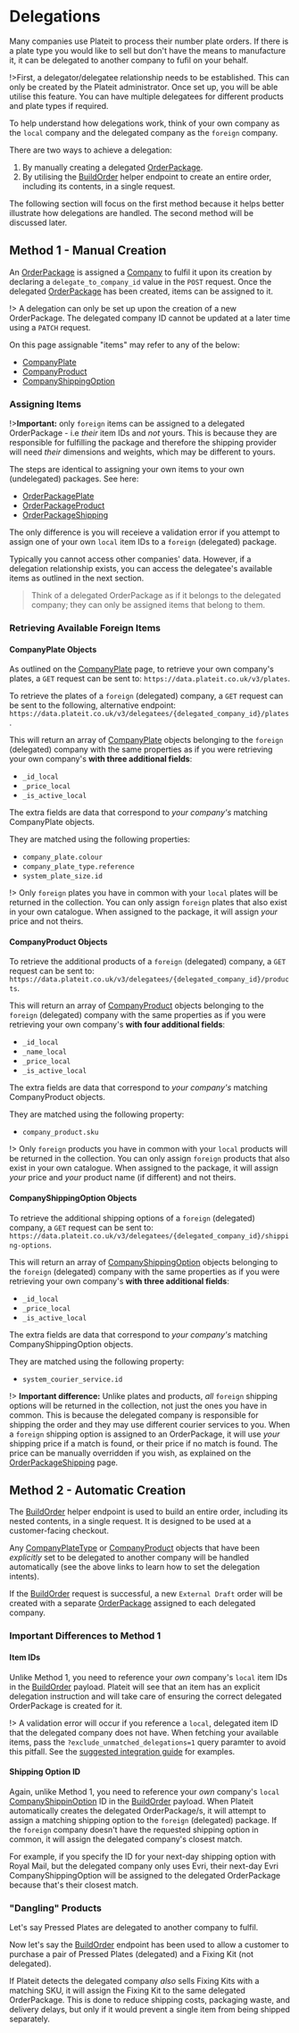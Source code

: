 # Delegations

Many companies use Plateit to process their number plate orders. If there is a plate type you would like to sell but don't have the means to manufacture it, it can be delegated to another company to fufil on your behalf.

!>First, a delegator/delegatee relationship needs to be established. This can only be created by the Plateit administrator. Once set up, you will be able utilise this feature. You can have multiple delegatees for different products and plate types if required.

To help understand how delegations work, think of your own company as the `local` company and the delegated company as the `foreign` company.

There are two ways to achieve a delegation:

1. By manually creating a delegated [OrderPackage](/objects/order-package.md).
2. By utilising the [BuildOrder](/helpers/actions/build-order.md) helper endpoint to create an entire order, including its contents, in a single request.

The following section will focus on the first method because it helps better illustrate how delegations are handled. The second method will be discussed later.

## Method 1 - Manual Creation

An [OrderPackage](/objects/order-package.md) is assigned a [Company](/objects/company.md) to fulfil it upon its creation by declaring a `delegate_to_company_id` value in the `POST` request. Once the delegated [OrderPackage](/objects/order-package.md) has been created, items can be assigned to it.

!> A delegation can only be set up upon the creation of a new OrderPackage. The delegated company ID cannot be updated at a later time using a `PATCH` request.

On this page assignable "items" may refer to any of the below:

* [CompanyPlate](/objects/company-plate.md)
* [CompanyProduct](/objects/company-product.md)
* [CompanyShippingOption](/objects/company-shipping-option.md)

### Assigning Items

!>**Important:** only `foreign` items can be assigned to a delegated OrderPackage - i.e *their* item IDs and *not* yours. This is because they are responsible for fulfilling the package and therefore the shipping provider will need *their* dimensions and weights, which may be different to yours.

The steps are identical to assigning your own items to your own (undelegated) packages. See here:

* [OrderPackagePlate](/objects/order-package-plate.md)
* [OrderPackageProduct](/objects/order-package-product.md)
* [OrderPackageShipping](/objects/order-package-shipping.md)

The only difference is you will receieve a validation error if you attempt to assign one of your own `local` item IDs to a `foreign` (delegated) package.

Typically you cannot access other companies' data. However, if a delegation relationship exists, you can access the delegatee's available items as outlined in the next section.

> Think of a delegated OrderPackage as if it belongs to the delegated company; they can only be assigned items that belong to them.

### Retrieving Available Foreign Items

#### CompanyPlate Objects

As outlined on the [CompanyPlate](/objects/company-plate.md) page, to retrieve your own company's plates, a `GET` request can be sent to: `https://data.plateit.co.uk/v3/plates`.

To retrieve the plates of a `foreign` (delegated) company, a `GET` request can be sent to the following, alternative endpoint: `https://data.plateit.co.uk/v3/delegatees/{delegated_company_id}/plates`.

This will return an array of [CompanyPlate](/objects/company-plate.md) objects belonging to the `foreign` (delegated) company with the same properties as if you were retrieving your own company's **with three additional fields**:

* `_id_local`
* `_price_local`
* `_is_active_local`

The extra fields are data that correspond to *your company's* matching CompanyPlate objects.

They are matched using the following properties:

* `company_plate.colour`
* `company_plate_type.reference`
* `system_plate_size.id`

!> Only `foreign` plates you have in common with your `local` plates will be returned in the collection. You can only assign `foreign` plates that also exist in your own catalogue. When assigned to the package, it will assign *your* price and not theirs.

#### CompanyProduct Objects

To retrieve the additional products of a `foreign` (delegated) company, a `GET` request can be sent to: `https://data.plateit.co.uk/v3/delegatees/{delegated_company_id}/products`.

This will return an array of [CompanyProduct](/objects/company-product.md) objects belonging to the `foreign` (delegated) company with the same properties as if you were retrieving your own company's **with four additional fields**:

* `_id_local`
* `_name_local`
* `_price_local`
* `_is_active_local`

The extra fields are data that correspond to *your company's* matching CompanyProduct objects.

They are matched using the following property:

* `company_product.sku`

!> Only `foreign` products you have in common with your `local` products will be returned in the collection. You can only assign `foreign` products that also exist in your own catalogue. When assigned to the package, it will assign *your* price and *your* product name (if different) and not theirs.

#### CompanyShippingOption Objects

To retrieve the additional shipping options of a `foreign` (delegated) company, a `GET` request can be sent to: `https://data.plateit.co.uk/v3/delegatees/{delegated_company_id}/shipping-options`.

This will return an array of [CompanyShippingOption](/objects/company-shipping-option.md) objects belonging to the `foreign` (delegated) company with the same properties as if you were retrieving your own company's **with three additional fields**:

* `_id_local`
* `_price_local`
* `_is_active_local`

The extra fields are data that correspond to *your company's* matching CompanyShippingOption objects.

They are matched using the following property:

* `system_courier_service.id`

!> **Important difference:** Unlike plates and products, *all* `foreign` shipping options will be returned in the collection, not just the ones you have in common. This is because the delegated company is responsible for shipping the order and they may use different courier services to you. When a `foreign` shipping option is assigned to an OrderPackage, it will use *your* shipping price if a match is found, or their price if no match is found. The price can be manually overridden if you wish, as explained on the [OrderPackageShipping](/objects/order-package-shipping.md) page.

## Method 2 - Automatic Creation

The [BuildOrder](/helpers/actions/build-order.md) helper endpoint is used to build an entire order, including its nested contents, in a single request. It is designed to be used at a customer-facing checkout.

Any [CompanyPlateType](/objects/company-plate-type.md) or [CompanyProduct](/objects/company-product.md) objects that have been *explicitly* set to be delegated to another company will be handled automatically (see the above links to learn how to set the delegation intents).

If the [BuildOrder](/helpers/actions/build-order.md) request is successful, a new `External Draft` order will be created with a separate [OrderPackage](/objects/order-package.md) assigned to each delegated company.

### Important Differences to Method 1

#### Item IDs

Unlike Method 1, you need to reference your *own* company's `local` item IDs in the [BuildOrder](/helpers/actions/build-order.md) payload. Plateit will see that an item has an explicit delegation instruction and will take care of ensuring the correct delegated OrderPackage is created for it.

!> A validation error will occur if you reference a `local`, delegated item ID that the delegated company does not have. When fetching your available items, pass the `?exclude_unmatched_delegations=1` query paramter to avoid this pitfall. See the [suggested integration guide](/fundamentals/suggested-integration.md) for examples.

#### Shipping Option ID

Again, unlike Method 1, you need to reference your *own* company's `local` [CompanyShippinOption](/objects/company-shipping-option.md) ID in the [BuildOrder](/helpers/actions/build-order.md) payload. When Plateit automatically creates the delegated OrderPackage/s, it will attempt to assign a matching shipping option to the `foreign` (delegated) package. If the `foreign` company doesn't have the requested shipping option in common, it will assign the delegated company's closest match.

For example, if you specify the ID for your next-day shipping option with Royal Mail, but the delegated company only uses Evri, their next-day Evri CompanyShippingOption will be assigned to the delegated OrderPackage because that's their closest match.

### "Dangling" Products

Let's say Pressed Plates are delegated to another company to fulfil.

Now let's say the [BuildOrder](/helpers/actions/build-order.md) endpoint has been used to allow a customer to purchase a pair of Pressed Plates (delegated) and a Fixing Kit (not delegated).

If Plateit detects the delegated company *also* sells Fixing Kits with a matching SKU, it will assign the Fixing Kit to the same delegated OrderPackage. This is done to reduce shipping costs, packaging waste, and delivery delays, but only if it would prevent a single item from being shipped separately.
